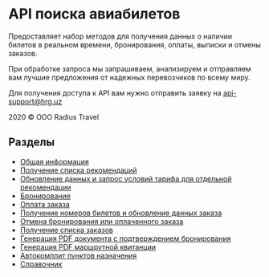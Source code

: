 API поиска авиабилетов‎
======================

Предоставляет набор методов для получения данных о наличии билетов в реальном времени, бронирования, оплаты, выписки и отмены заказов.

При обработке запроса мы запрашиваем, анализируем и отправляем вам лучшие предложения от надежных перевозчиков по всему миру.

Для получения доступа к API вам нужно отправить заявку на [api-support@hrg.uz](mailto:api-support@hrg.uz)

2020 © OOO Radius Travel

Разделы
-------

* [Общая информация](general-info.md)
* [Получение списка рекомендаций](search-flight-list.md)
* [Обновление данных и запрос условий тарифа для отдельной рекомендации](single-flight-update.md)
* [Бронирование](booking.md)
* [Оплата заказа](payment.md)
* [Получение номеров билетов и обновление данных заказа](single-order-update.md)
* [Отмена бронирования или оплаченного заказа](cancel.md)
* [Получение списка заказов](search-order-list.md)
* [Генерация PDF документа с подтверждением бронирования](booking-pdf.md)
* [Генерация PDF маршрутной квитанции](ticket-pdf.md)
* [Автокомплит пунктов назначения](autocomplit.md)
* [Справочник](guide.md)

